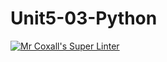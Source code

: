 # Unit5-03-Python
[![Mr Coxall's Super Linter](https://github.com/ICS3U-C-Programming-HiabGm/Unit5-03-Python/workflows/Mr%20Coxall's%20Super%20Linter/badge.svg)](https://github.com/ICS3U-C-Programming-HiabGm/Unit5-03-Python/actions/)
